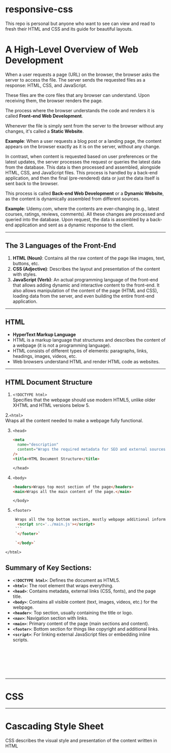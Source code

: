 # responsive-css

This repo is personal but anyone who want to see can view and read to fresh their HTML and CSS and its guide for beautiful layouts.

# A High-Level Overview of Web Development

When a user requests a page (URL) on the browser, the browser asks the server to access the file. The server sends the requested files as a response: HTML, CSS, and JavaScript.

These files are the core files that any browser can understand. Upon receiving them, the browser renders the page.

The process where the browser understands the code and renders it is called **Front-end Web Development**.

Whenever the file is simply sent from the server to the browser without any changes, it's called a **Static Website**.

**Example**: When a user requests a blog post or a landing page, the content appears on the browser exactly as it is on the server, without any change.

In contrast, when content is requested based on user preferences or the latest updates, the server processes the request or queries the latest data from the database. This data is then processed and assembled, alongside HTML, CSS, and JavaScript files. This process is handled by a back-end application, and then the final (pre-rendered) data or just the data itself is sent back to the browser.

This process is called **Back-end Web Development** or a **Dynamic Website**, as the content is dynamically assembled from different sources.

**Example**: Udemy.com, where the contents are ever-changing (e.g., latest courses, ratings, reviews, comments). All these changes are processed and queried into the database. Upon request, the data is assembled by a back-end application and sent as a dynamic response to the client.

---

## The 3 Languages of the Front-End

1. **HTML (Noun)**: Contains all the raw content of the page like images, text, buttons, etc.
2. **CSS (Adjective)**: Describes the layout and presentation of the content with styles.
3. **JavaScript (Verb)**: An actual programming language of the front-end that allows adding dynamic and interactive content to the front-end. It also allows manipulation of the content of the page (HTML and CSS), loading data from the server, and even building the entire front-end application.

---

## HTML

- **HyperText Markup Language**
- HTML is a markup language that structures and describes the content of a webpage (it is not a programming language).
- HTML consists of different types of elements: paragraphs, links, headings, images, videos, etc.
- Web browsers understand HTML and render HTML code as websites.

---

## HTML Document Structure

1. `<!DOCTYPE html>`  
   Specifies that the webpage should use modern HTML5, unlike older XHTML and HTML versions below 5.

2.`<html>`  
 Wraps all the content needed to make a webpage fully functional.

3. `<head>`

   ```html
   <meta
     name="description"
     content="Wraps the required metadata for SEO and external sources that aid in maintaining the page."
   />
   <title>HTML Document Structure</title>
   ```

   `</head>`

4. `<body>`

   ```html
   <headers>Wraps top most section of the page</headers>
   <main>Wraps all the main content of the page.</main>
   ```

   `</body>`

5. `<footer>`

   ````html
   	Wraps all the top bottom section, mostly webpage additional information, and scripts
     <script src='../main.js'></script>
   	```
    `</footer>`

    `</body>`
   ````

`</html>`

## Summary of Key Sections:

- **`<!DOCTYPE html>`**: Defines the document as HTML5.
- **`<html>`**: The root element that wraps everything.
- **`<head>`**: Contains metadata, external links (CSS, fonts), and the page title.
- **`<body>`**: Contains all visible content (text, images, videos, etc.) for the webpage.
- **`<header>`**: Top section, usually containing the title or logo.
- **`<nav>`**: Navigation section with links.
- **`<main>`**: Primary content of the page (main sections and content).
- **`<footer>`**: Bottom section for things like copyright and additional links.
- **`<script>`**: For linking external JavaScript files or embedding inline scripts.

<br>
<br>
<br>
<br>
<br>

---

# CSS

---

# Cascading Style Sheet

CSS describes the visual style and presentation of the content written in HTML
